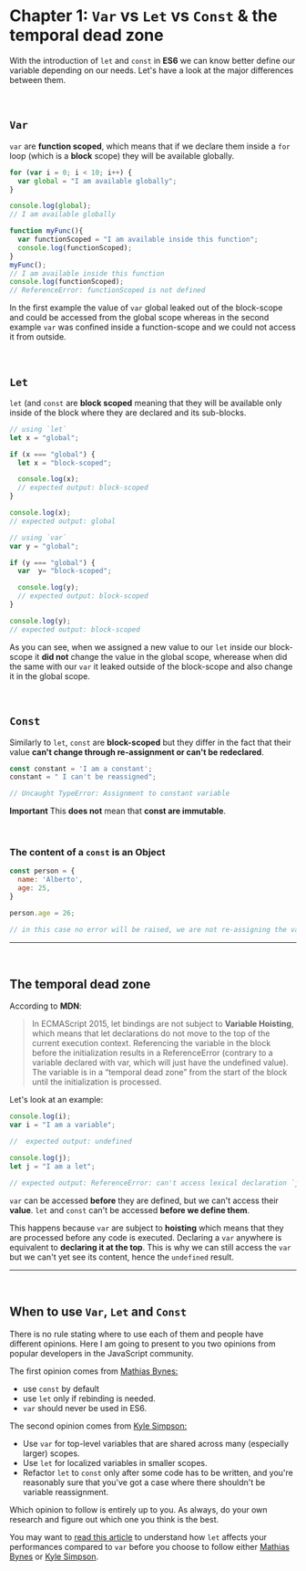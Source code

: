# Chapter 1: `Var` vs `Let` vs `Const` & the temporal dead zone

With the introduction of `let` and `const` in **ES6** we can know better define our variable depending on our needs. Let's have a look at the major differences between them.

&nbsp;

## `Var`

`var` are **function scoped**, which means that if we declare them inside a `for` loop (which is a **block** scope) they will be available globally.

``` javascript 
for (var i = 0; i < 10; i++) {
  var global = "I am available globally";
}

console.log(global);
// I am available globally

function myFunc(){
  var functionScoped = "I am available inside this function";
  console.log(functionScoped);
}
myFunc();
// I am available inside this function
console.log(functionScoped);
// ReferenceError: functionScoped is not defined
```

In the first example the value of `var` global leaked out of the block-scope and could be accessed from the global scope whereas in the second example `var` was confined inside a function-scope and we could not access it from outside.

&nbsp;

## `Let`

`let` (and `const` are **block scoped** meaning that they will be available only inside of the block where they are declared and its sub-blocks.

``` javascript
// using `let`
let x = "global";

if (x === "global") {
  let x = "block-scoped";

  console.log(x);
  // expected output: block-scoped
}

console.log(x);
// expected output: global

// using `var`
var y = "global";

if (y === "global") {
  var  y= "block-scoped";

  console.log(y);
  // expected output: block-scoped
}

console.log(y);
// expected output: block-scoped
```

As you can see, when we assigned a new value to our `let` inside our block-scope it **did not** change the value in the global scope, wherease when did the same with our `var` it leaked outside of the block-scope and also change it in the global scope.

&nbsp;

## `Const`

Similarly to `let`, `const` are **block-scoped** but they differ in the fact that their value **can't change through re-assignment or can't be  redeclared**.


``` javascript
const constant = 'I am a constant';
constant = " I can't be reassigned";

// Uncaught TypeError: Assignment to constant variable
```


**Important** 
This **does not** mean that **const are immutable**.

&nbsp;

### The content of a `const` is an Object

``` javascript
const person = {
  name: 'Alberto',
  age: 25,
}

person.age = 26;

// in this case no error will be raised, we are not re-assigning the variable but just one of its properties.
``` 

---
&nbsp;

## The temporal dead zone

According to **MDN**:

> In ECMAScript 2015, let bindings are not subject to **Variable Hoisting**, which means that let declarations do not move to the top of the current execution context. Referencing the variable in the block before the initialization results in a ReferenceError (contrary to a variable declared with var, which will just have the undefined value). The variable is in a “temporal dead zone” from the start of the block until the initialization is processed.

Let's look at an example:

```javascript
console.log(i);
var i = "I am a variable";

//  expected output: undefined

console.log(j);
let j = "I am a let";

// expected output: ReferenceError: can't access lexical declaration `j' before initialization
```

`var` can be accessed **before** they are defined, but we can't access their **value**.
`let` and `const` can't be accessed **before we define them**.

This happens because `var` are subject to **hoisting** which means that they are processed before any code is executed. Declaring a `var` anywhere is equivalent to **declaring it at the top**. This is why we can still access the `var` but we can't yet see its content, hence the `undefined` result.


---
&nbsp;

## When to use `Var`, `Let` and `Const`

There is no rule stating where to use each of them and people have different opinions. Here I am going to present to you two opinions from popular developers in the JavaScript community.

The first opinion comes from [Mathias Bynes:](https://mathiasbynens.be/notes/es6-const)


- use `const` by default
- use `let` only if rebinding is needed.
- `var` should never be used in ES6.


The second opinion comes from [Kyle Simpson:]( blog.getify.com/constantly-confusing-const/)

- Use `var` for top-level variables that are shared across many (especially larger) scopes.
- Use `let` for localized variables in smaller scopes.
- Refactor `let` to `const` only after some code has to be written, and you're reasonably sure that you've got a case where there shouldn't be variable reassignment.

Which opinion to follow is entirely up to you. As always, do your own research and figure out which one you think is the best.

You may want to [read this article](https://medium.com/@sbakkila/javascript-es-6-let-and-the-dreaded-temporal-dead-zone-85b89314d168) to understand how `let` affects your performances compared to `var` before you choose to follow either [Mathias Bynes](https://mathiasbynens.be/notes/es6-const) or [Kyle Simpson]( blog.getify.com/constantly-confusing-const/).